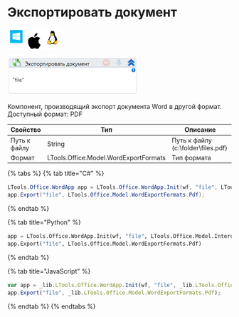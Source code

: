 # Экспортировать документ

![](<../../../.gitbook/assets/image (100) (1) (1) (1) (1) (1) (257).png>)

![](<../../../.gitbook/assets/image (66).png>)

Компонент, производящий экспорт документа Word в другой формат. Доступный формат: PDF

| Свойство     | Тип                                   | Описание                           |
| ------------ | ------------------------------------- | ---------------------------------- |
| Путь к файлу | String                                | Путь к файлу (c:\folder\files.pdf) |
| Формат       | LTools.Office.Model.WordExportFormats | Тип формата                        |

{% tabs %}
{% tab title="C#" %}
```csharp
LTools.Office.WordApp app = LTools.Office.WordApp.Init(wf, "file", LTools.Office.Model.InteropTypes.DX);
app.Export("file", LTools.Office.Model.WordExportFormats.Pdf);
```
{% endtab %}

{% tab title="Python" %}
```python
app = LTools.Office.WordApp.Init(wf, "file", LTools.Office.Model.InteropTypes.DX)
app.Export("file", LTools.Office.Model.WordExportFormats.Pdf)
```
{% endtab %}

{% tab title="JavaScript" %}
```javascript
var app = _lib.LTools.Office.WordApp.Init(wf, "file", _lib.LTools.Office.Model.InteropTypes.DX);
app.Export("file", _lib.LTools.Office.Model.WordExportFormats.Pdf);
```
{% endtab %}
{% endtabs %}
